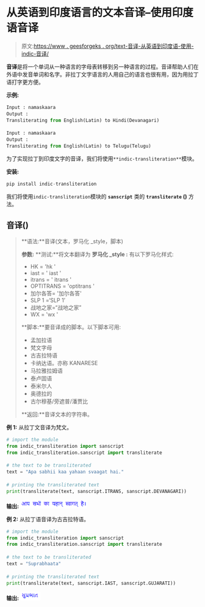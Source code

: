 # 从英语到印度语言的文本音译–使用印度语音译

> 原文:[https://www . geesforgeks . org/text-音译-从英语到印度语-使用-indic-音译/](https://www.geeksforgeeks.org/text-transliteration-from-english-to-indian-languages-using-indic-transliteration/)

**音译**是将一个单词从一种语言的字母表转移到另一种语言的过程。音译帮助人们在外语中发音单词和名字。非拉丁文字语言的人用自己的语言也很有用，因为用拉丁语打字更方便。

**示例:**

```py
Input : namaskaara
Output : 
Transliterating from English(Latin) to Hindi(Devanagari)

Input : namaskaara
Output : 
Transliterating from English(Latin) to Telugu(Telugu)

```

为了实现拉丁到印度文字的音译，我们将使用`**indic-transliteration**`模块。

**安装:**

```py
pip install indic-transliteration
```

我们将使用`indic-transliteration`模块的 **`sanscript`** 类的 **`transliterate` ()** 方法。

## 音译()

> **语法:**音译(文本，罗马化 _style，脚本)
> 
> **参数:**
> **测试:**将文本翻译为
> **罗马化 _style :** 有以下罗马化样式:
> 
> *   HK = 'hk '
> *   iast = ' iast '
> *   itrans = ' itrans '
> *   OPTITRANS = 'optitrans '
> *   加尔各答= '加尔各答'
> *   SLP 1 =‘SLP 1’
> *   战地之家=“战地之家”
> *   WX = 'wx '
> 
> **脚本:**要音译成的脚本。以下脚本可用:
> 
> *   孟加拉语
> *   梵文字母
> *   古吉拉特语
> *   卡纳达语。亦称 KANARESE
> *   马拉雅拉姆语
> *   泰卢固语
> *   泰米尔人
> *   奥德拉的
> *   古尔穆基/旁遮普/潘贾比
> 
> **返回:**音译文本的字符串。

**例 1:** 从拉丁文音译为梵文。

```py
# import the module
from indic_transliteration import sanscript
from indic_transliteration.sanscript import transliterate

# the text to be transliterated
text = "Apa sabhii kaa yahaan svaagat hai."

# printing the transliterated text
print(transliterate(text, sanscript.ITRANS, sanscript.DEVANAGARI))
```

**输出:**
![](img/572574535b5c0430785f09fc61ab8f14.png)

**例 2:** 从拉丁语音译为古吉拉特语。

```py
# import the module
from indic_transliteration import sanscript
from indic_transliteration.sanscript import transliterate

# the text to be transliterated
text = "Suprabhaata"

# printing the transliterated text
print(transliterate(text, sanscript.IAST, sanscript.GUJARATI))
```

**输出:**
![](img/a2e2df2db9a1c6cc8136c303f5a1b683.png)